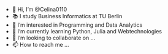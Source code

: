 - 👋 Hi, I’m @Celina0110
- 📚 I study Business Informatics at TU Berlin
- 👀 I’m interested in Programming and Data Analytics
- 🌱 I’m currently learning Python, Julia and Webtechnologies
- 💞️ I’m looking to collaborate on ...
- 📫 How to reach me ...

<!---
Celina0110/Celina0110 is a ✨ special ✨ repository because its `README.md` (this file) appears on your GitHub profile.
You can click the Preview link to take a look at your changes.
--->
